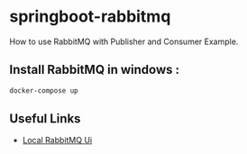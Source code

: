 # springboot-rabbitmq
How to use RabbitMQ with Publisher and Consumer Example.

Install RabbitMQ in windows :
-----------------------------
```cmd
docker-compose up
```

## Useful Links

* [Local RabbitMQ Ui](http://localhost:15672)

